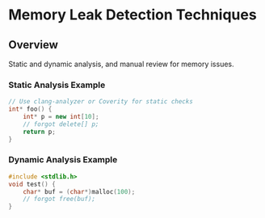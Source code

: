 # Memory Leak Detection Techniques

## Overview
Static and dynamic analysis, and manual review for memory issues.

### Static Analysis Example
```cpp
// Use clang-analyzer or Coverity for static checks
int* foo() {
    int* p = new int[10];
    // forgot delete[] p;
    return p;
}
```

### Dynamic Analysis Example
```cpp
#include <stdlib.h>
void test() {
    char* buf = (char*)malloc(100);
    // forgot free(buf);
}
```
